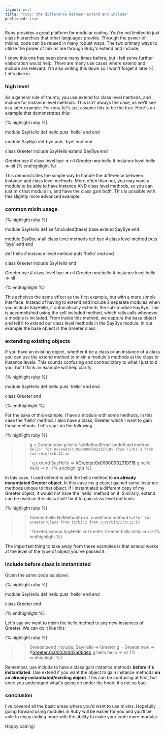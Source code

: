 ```yaml
---
layout: post
title: "ruby: the difference between extend and include"
published: true
---
```


Ruby provides a great platform for modular coding. You're not limited to just class hierarchies that other languages provide. Through the power of mixins, code can be reused in many robust ways. The two primary ways to utilize the power of mixins are through Ruby's extend and include.

I know this one has been done many times before, but I felt some further elaboration would help. There are many use cases where extend and include are relevant. I'm also writing this down so I won't forget it later :-). Let's dive in.

### high level

As a general rule of thumb, you use extend for class level methods, and include for instance level methods. This isn't always the case, as we'll see in a later example. For now, let's just assume this to be the true. Here's an example that demonstrates this:

{% highlight ruby %}

module SayHello
  def hello
    puts 'hello'
  end
end

module SayBye
  def bye
    puts 'bye'
  end
end

class Greeter
  include SayHello
  extend SayBye
end

Greeter.bye # class level
bye
=> nil
Greeter.new.hello # instance level
hello
=> nil
{% endhighlight %}

This demonstrates the simple way to handle the difference between instance and class level methods. More often than not, you may want a module to be able to have instance AND class level methods, so you can just mix that module in, and have the class gain both. This is possible with this slightly more advanced example:

### common mixin usage

{% highlight ruby %}

module SayHello
  def self.included(base)
    base.extend SayBye
  end

  module SayBye # all class level methods
    def bye # class level method
      puts 'bye'
    end
  end

  def hello # instance level method
    puts 'hello'
  end
end

class Greeter
  include SayHello
end

Greeter.bye # class level
bye
=> nil
Greeter.new.hello # instance level
hello
=> nil

{% endhighlight %}

This acheives the same effect as the first example, but with a more simple interface. Instead of having to extend and include 2 seperate modules when you include SayHello, it automatically extends the sub-module SayBye. This is accomplished using the self.included method, which rails calls whenever a module is included. From inside this method, we capture the base object and tell it to extend our class level methods in the SayBye module. In our example the base object is the Greeter class.

### extending existing objects

If you have an existing object, whether it be a class or an instance of a class you can use the extend method to mixin a module's methods at the class or instance levels. This sounds confusing and contradictory to what I just told you, but I think an example will help clarify:

{% highlight ruby %}

module SayHello
  def hello
    puts 'hello'
  end
end

class Greeter
end
 
{% endhighlight %}

For the sake of this example, I have a module with some methods, in this case the 'hello' method. I also have a class, Greeter which I want to gain those methods. Let's say I do the following.

{% highlight ruby %}
>> g = Greeter.new
>> g.hello
NoMethodError: undefined method `hello' for #<Greeter:0x00000002319718>
    from (irb):3
    from /usr/bin/irb:12:in `<main>'
>> g.extend SayHello
=> #<Greeter:0x00000002319718>
>> g.hello
hello
=> nil
{% endhighlight %}

In this case, I used extend to add the hello method to __an already instantiated Greeter object__. In this case my g object gained some instance methods unique to that object. If I instantiated a different copy of my Greeter object, it would not have the 'hello' method on it. Similarly, extend can be used on the class itself for it to gain class level methods:

{% highlight ruby %}
>> Greeter.hello
NoMethodError: undefined method `hello' for Greeter:Class
        from (irb):2
        from /usr/bin/irb:12:in `<main>'
>> Greeter.extend SayHello
=> Greeter
>> Greeter.hello
hello
=> nil
{% endhighlight %}

The important thing to take away from these examples is that extend works at the level of the type of object you've passed it.

### include before class is instantiated

Given the same code as above:

{% highlight ruby %}

module SayHello
  def hello
    puts 'hello'
  end
end

class Greeter
end
 
{% endhighlight %}

Let's say we want to mixin the hello method to any new instances of Greeter. We can do it like this:

{% highlight ruby %}
>> Greeter.send :include, SayHello
=> Greeter
>> g = Greeter.new
=> #<Greeter:0x00000002a0bde0>
>> g.hello
hello
=> nil
{% endhighlight %}

Remember, use include to have a class gain instance methods __before it's instantiated__. Use extend if you want the object to gain instance methods __on an already instantiated/existing object__. This can be confusing at first, but once you understand what's going on under the hood, it's not so bad.

### conclusion

I've covered all the basic areas where you'd want to use mixins. Hopefully going forward using modules in Ruby will be easier for you and you'll be able to enjoy coding more with the ability to make your code more modular.

Happy coding!
